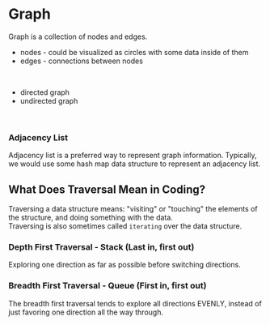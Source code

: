 # Graph
Graph is a collection of nodes and edges. 
* nodes - could be visualized as circles with some data inside of them
* edges - connections between nodes
<br />

* directed graph
* undirected graph
<br />

### Adjacency List
Adjacency list is a preferred way to represent graph information. Typically, we would use some hash map data structure to represent an adjacency list.

## What Does Traversal Mean in Coding?
Traversing a data structure means: "visiting" or "touching" the elements of the structure, and doing something with the data. 
<br />
Traversing is also sometimes called `iterating` over the data structure.

### Depth First Traversal - Stack (Last in, first out)
Exploring one direction as far as possible before switching directions. 

### Breadth First Traversal - Queue (First in, first out)
The breadth first traversal tends to explore all directions EVENLY, instead of just favoring one direction all the way through. 